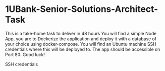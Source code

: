 # 1UBank-Senior-Solutions-Architect-Task

This is a take-home task to deliver in 48 hours
You will find a simple Node App, you are to Dockerize the application and deploy it with a database of your choice using docker-compose.
You will find an Ubuntu machine SSH credentials where this will be deployed to.
The app should be accessible on Port 80.
Good luck!

SSH credentials
